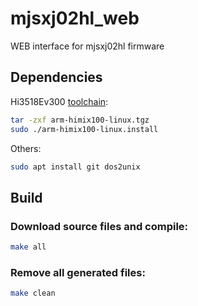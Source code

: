 # mjsxj02hl_web
WEB interface for mjsxj02hl firmware

## Dependencies

Hi3518Ev300 [toolchain](https://dl.openipc.org/SDK/HiSilicon/Hi3516Ev200_16Ev300_18Ev300/Hi3516EV200R001C01SPC011/arm-himix100-linux.tgz):

```bash
tar -zxf arm-himix100-linux.tgz
sudo ./arm-himix100-linux.install
```

Others:

```bash
sudo apt install git dos2unix
```

## Build

### Download source files and compile:

```bash
make all
```

### Remove all generated files:
```bash
make clean
```
